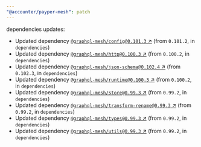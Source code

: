 ```yaml
---
"@accounter/payper-mesh": patch
---
```

dependencies updates:
  - Updated dependency [`@graphql-mesh/config@0.101.3` ↗︎](https://www.npmjs.com/package/@graphql-mesh/config/v/0.101.3) (from `0.101.2`, in `dependencies`)
  - Updated dependency [`@graphql-mesh/http@0.100.3` ↗︎](https://www.npmjs.com/package/@graphql-mesh/http/v/0.100.3) (from `0.100.2`, in `dependencies`)
  - Updated dependency [`@graphql-mesh/json-schema@0.102.4` ↗︎](https://www.npmjs.com/package/@graphql-mesh/json-schema/v/0.102.4) (from `0.102.3`, in `dependencies`)
  - Updated dependency [`@graphql-mesh/runtime@0.100.3` ↗︎](https://www.npmjs.com/package/@graphql-mesh/runtime/v/0.100.3) (from `0.100.2`, in `dependencies`)
  - Updated dependency [`@graphql-mesh/store@0.99.3` ↗︎](https://www.npmjs.com/package/@graphql-mesh/store/v/0.99.3) (from `0.99.2`, in `dependencies`)
  - Updated dependency [`@graphql-mesh/transform-rename@0.99.3` ↗︎](https://www.npmjs.com/package/@graphql-mesh/transform-rename/v/0.99.3) (from `0.99.2`, in `dependencies`)
  - Updated dependency [`@graphql-mesh/types@0.99.3` ↗︎](https://www.npmjs.com/package/@graphql-mesh/types/v/0.99.3) (from `0.99.2`, in `dependencies`)
  - Updated dependency [`@graphql-mesh/utils@0.99.3` ↗︎](https://www.npmjs.com/package/@graphql-mesh/utils/v/0.99.3) (from `0.99.2`, in `dependencies`)
